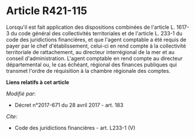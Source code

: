 # Article R421-115

Lorsqu'il est fait application des dispositions combinées de l'article L. 1617-3 du code général des collectivités
territoriales et de l'article L. 233-1 du code des juridictions financières, et que l'agent comptable a été requis de payer
par le chef d'établissement, celui-ci en rend compte à la collectivité territoriale de rattachement, au directeur
interrégional de la mer et au conseil d'administration. L'agent comptable en rend compte au directeur départemental ou, le
cas échéant, régional des finances publiques qui transmet l'ordre de réquisition à la chambre régionale des comptes.

**Liens relatifs à cet article**

_Modifié par_:

  - Décret n°2017-671 du 28 avril 2017 - art. 183

_Cite_:

  - Code des juridictions financières - art. L233-1 (V)
